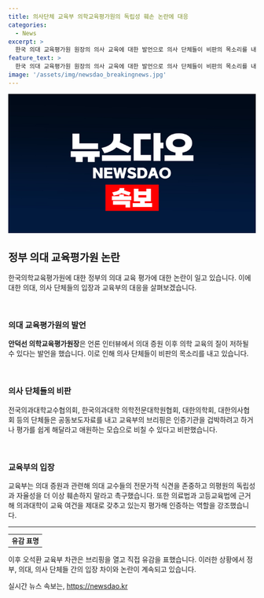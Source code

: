 ```yaml
---
title: 의사단체 교육부 의학교육평가원의 독립성 훼손 논란에 대응
categories:
  - News
excerpt: >
  한국 의대 교육평가원 원장의 의사 교육에 대한 발언으로 의사 단체들이 비판의 목소리를 내고 있습니다. 교육부는 의대 증원 문제를 두고 의대 교수들의 의견을 존중하고, 의평원의 독립성과 자율성을 존중할 것을 촉구했습니다. 의평원은 의료법과 고등교육법에 근거하여 의과대학의 교육 여건을 평가하고 인증하는 역할을 하고 있습니다. 교육부 차관은 원장의 발언에 유감을 표했으며, 이에 대한 의사 단체들의 관심이 고조되고 있습니다. YTN 검색 후 해당 채널 추가하여 계속해서 관심사를 지속적으로 확인하세요.
feature_text: >
  한국 의대 교육평가원 원장의 의사 교육에 대한 발언으로 의사 단체들이 비판의 목소리를 내고 있습니다. 교육부는 의대 증원 문제를 두고 의대 교수들의 의견을 존중하고, 의평원의 독립성과 자율성을 존중할 것을 촉구했습니다. 의평원은 의료법과 고등교육법에 근거하여 의과대학의 교육 여건을 평가하고 인증하는 역할을 하고 있습니다. 교육부 차관은 원장의 발언에 유감을 표했으며, 이에 대한 의사 단체들의 관심이 고조되고 있습니다. YTN 검색 후 해당 채널 추가하여 계속해서 관심사를 지속적으로 확인하세요.
image: '/assets/img/newsdao_breakingnews.jpg'
---
```


<p><img src="/assets/img/newsdao_breakingnews.jpg" alt="ranknews 속보" /></p>

<h2 data-ke-size="size26">정부 의대 교육평가원 논란</h2>

<p data-ke-size="size16">한국의학교육평가원에 대한 정부의 의대 교육 평가에 대한 논란이 일고 있습니다. 이에 대한 의대, 의사 단체들의 입장과 교육부의 대응을 살펴보겠습니다.</p>

<p><br></p>

<h3><b>의대 교육평가원의 발언</b></h3>

<p data-ke-size="size16"><b>안덕선 의학교육평가원장</b>은 언론 인터뷰에서 의대 증원 이후 의학 교육의 질이 저하될 수 있다는 발언을 했습니다. 이로 인해 의사 단체들이 비판의 목소리를 내고 있습니다.</p>

<p><br></p>

<h3><b>의사 단체들의 비판</b></h3>

<p data-ke-size="size16">전국의과대학교수협의회, 한국의과대학 의학전문대학원협회, 대한의학회, 대한의사협회 등의 단체들은 공동보도자료를 내고 교육부의 브리핑은 인증기관을 겁박하려고 하거나 평가를 쉽게 해달라고 애원하는 모습으로 비칠 수 있다고 비판했습니다.</p>

<p><br></p>

<h3><b>교육부의 입장</b></h3>

<p data-ke-size="size16">교육부는 의대 증원과 관련해 의대 교수들의 전문가적 식견을 존중하고 의평원의 독립성과 자율성을 더 이상 훼손하지 말라고 촉구했습니다. 또한 의료법과 고등교육법에 근거해 의과대학이 교육 여건을 제대로 갖추고 있는지 평가해 인증하는 역할을 강조했습니다.</p>

<hr>

<table>
  <tr>
    <td style="text-align: center; height: 17px;"><b>유감 표명</b></td>
  </tr>
</table>

<p data-ke-size="size16">이후 오석환 교육부 차관은 브리핑을 열고 직접 유감을 표했습니다. 이러한 상황에서 정부, 의대, 의사 단체들 간의 입장 차이와 논란이 계속되고 있습니다.</p>
실시간 뉴스 속보는, <a href="https://newsdao.kr" rel="dofollow">https://newsdao.kr</a>



